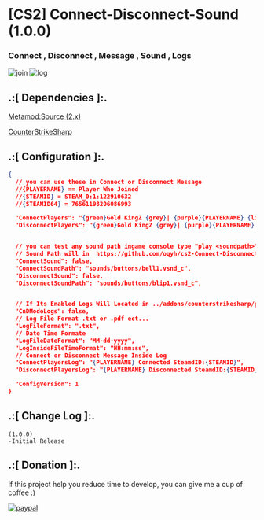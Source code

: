 # [CS2] Connect-Disconnect-Sound (1.0.0)

### Connect , Disconnect , Message , Sound , Logs

![join](https://github.com/oqyh/cs2-Connect-Disconnect-Sound/assets/48490385/174218a8-c639-4921-9418-04da92eff24b)
![log](https://github.com/oqyh/cs2-Connect-Disconnect-Sound/assets/48490385/854b2103-1b82-4bb5-842d-3d5a3b6fe4b3)


## .:[ Dependencies ]:.
[Metamod:Source (2.x)](https://www.sourcemm.net/downloads.php/?branch=master)

[CounterStrikeSharp](https://github.com/roflmuffin/CounterStrikeSharp/releases)

## .:[ Configuration ]:.
```json
{
  // you can use these in Connect or Disconnect Message
  //{PLAYERNAME} == Player Who Joined
  //{STEAMID} = STEAM_0:1:122910632
  //{STEAMID64} = 76561198206086993

  "ConnectPlayers": "{green}Gold KingZ {grey}| {purple}{PLAYERNAME} {lime}Connected To The Server {STEAMID}",
  "DisconnectPlayers": "{green}Gold KingZ {grey}| {purple}{PLAYERNAME} {red}Disconnected To The Server {STEAMID}",


  // you can test any sound path ingame console type "play <soundpath>"
  // Sound Path will in  https://github.com/oqyh/cs2-Connect-Disconnect-Sound/blob/main/sounds/sounds.txt
  "ConnectSound": false,
  "ConnectSoundPath": "sounds/buttons/bell1.vsnd_c",
  "DisconnectSound": false,
  "DisconnectSoundPath": "sounds/buttons/blip1.vsnd_c",


  // If Its Enabled Logs Will Located in ../addons/counterstrikesharp/plugins/CnD_Sound/logs/
  "CnDModeLogs": false,
  // Log File Format .txt or .pdf ect...
  "LogFileFormat": ".txt",
  // Date Time Formate
  "LogFileDateFormat": "MM-dd-yyyy",
  "LogInsideFileTimeFormat": "HH:mm:ss",
  // Connect or Disconnect Message Inside Log
  "ConnectPlayersLog": "{PLAYERNAME} Connected SteamdID:{STEAMID}",
  "DisconnectPlayersLog": "{PLAYERNAME} Disconnected SteamdID:{STEAMID}",

  "ConfigVersion": 1
}
```


## .:[ Change Log ]:.
```
(1.0.0)
-Initial Release
```

## .:[ Donation ]:.

If this project help you reduce time to develop, you can give me a cup of coffee :)

[![paypal](https://www.paypalobjects.com/en_US/i/btn/btn_donateCC_LG.gif)](https://paypal.me/oQYh)
